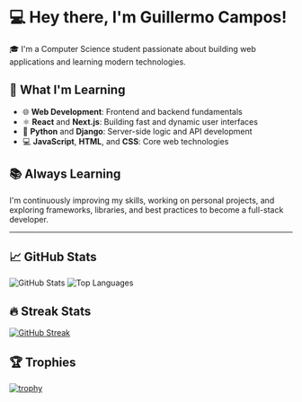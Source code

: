 # 💻 Hey there, I'm Guillermo Campos!

🎓 I'm a Computer Science student passionate about building web applications and learning modern technologies.

## 🚀 What I'm Learning

- 🌐 **Web Development**: Frontend and backend fundamentals  
- ⚛️ **React** and **Next.js**: Building fast and dynamic user interfaces  
- 🐍 **Python** and **Django**: Server-side logic and API development  
- 💻 **JavaScript**, **HTML**, and **CSS**: Core web technologies

## 📚 Always Learning

I'm continuously improving my skills, working on personal projects, and exploring frameworks, libraries, and best practices to become a full-stack developer.

---

## 📈 GitHub Stats

![GitHub Stats](https://github-readme-stats.vercel.app/api?username=Meitos24&show_icons=true&theme=radical)
![Top Languages](https://github-readme-stats.vercel.app/api/top-langs/?username=Meitos24&layout=compact&theme=radical)

## 🔥 Streak Stats

[![GitHub Streak](https://github-readme-streak-stats.herokuapp.com?user=Meitos24&theme=radical&hide_border=true)](https://git.io/streak-stats)

## 🏆 Trophies

[![trophy](https://github-profile-trophy.vercel.app/?username=Meitos24&theme=gruvbox)](https://github.com/ryo-ma/github-profile-trophy)
